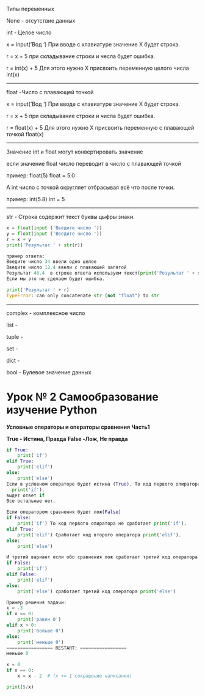 Типы переменных

None - отсутствие данных

int - Целое число

x = input(’Вод ‘)     При вводе с клавиатуре значение Х будет строка.

r = x + 5                при складывание строки и чесла  будет ошибка.

r = int(x) + 5         Для этого нужно Х присвоить переменную целого числа int(x)

_________________________________________________________________________________________________

float -Число с плавающей точкой

x = input(’Вод ‘)     При вводе с клавиатуре значение Х будет строка.

r = x + 5                при складывание строки и числа  будет ошибка.

r = float(x) + 5      Для этого нужно Х присвоить переменную с плавающей точкой float(x)

___________________________________________________________________________________________________

Значение int и float могут конвертировать значение 

если значение float число переводит в число с плавающей точкой 

пример:  float(5)  float = 5.0

А int число с точкой округляет отбрасывая всё что после точки. 

пример: int(5.8) int = 5

____________________________________________________________________________

str - Строка содержит текст буквы цыфры знаки. 

```python
x = float(input ('Введите число '))
y = float(input ('Введите число '))
r = x + y
print('Результат ' + str(r))

пример ответа:
Введите число 34 ввели одно целое 
Введите число 12.4 ввели с плавающей запятой 
Результат 46.4  в строке ответа используем текст(print('Результат ' + str(r)) и присваеваем числовому значению в текстовое str(r). 
Если мы это не сделаем будет ошибка.

print('Результат ' + r)
TypeError: can only concatenate str (not "float") to str   
```

____________________________________________________________________________________________________

complex - комплексное число 

list - 

tuple - 

set - 

dict - 

bool - Булевое значение данных

# Урок № 2 __Самообразование изучение Python__ 
__Условные операторы и операторы сравнения__
**Часть1**

__True - Истина,  Правда__ 
__False -Лож, Не правда__

```python
if True:
    print('if')
elif True:
    print('elif')
else:
    print('else')
Если в условном операторе будет истина (True). То код первого опиратора сработает 
  print('if'). 
выдет ответ if
Все остальные нет.

Если оператором сравнения будет лож(False)
if False:
    print('if') То код первого опиратора не сработает print('if'). 
elif True:
    print('elif') Cработает код второго оператора print('elif'). 
else:
    print('else')

И третий вариант если обо сравнения лож сработает третий код оператора print('else')
if False:
    print('if')
elif False:
    print('elif')
else:
    print('else') сработает третий код оператора print('else')

Пример решения задачи:
x = -3
if x == 0:
    print('равен 0')
elif x > 0:
    print('больше 0')
else:
    print('меньше 0')
================= RESTART: =================
меньше 0

x = 0
if x == 0:
    x = x - 2  # (x += 1 сокрашение написания)

print(5/x)

